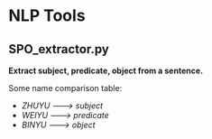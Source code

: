 # NLP Tools

## SPO_extractor.py
   **Extract subject, predicate, object from a sentence.**
   
   Some name comparison table:
   - *ZHUYU ---> subject*
   - *WEIYU ---> predicate*
   - *BINYU ---> object*